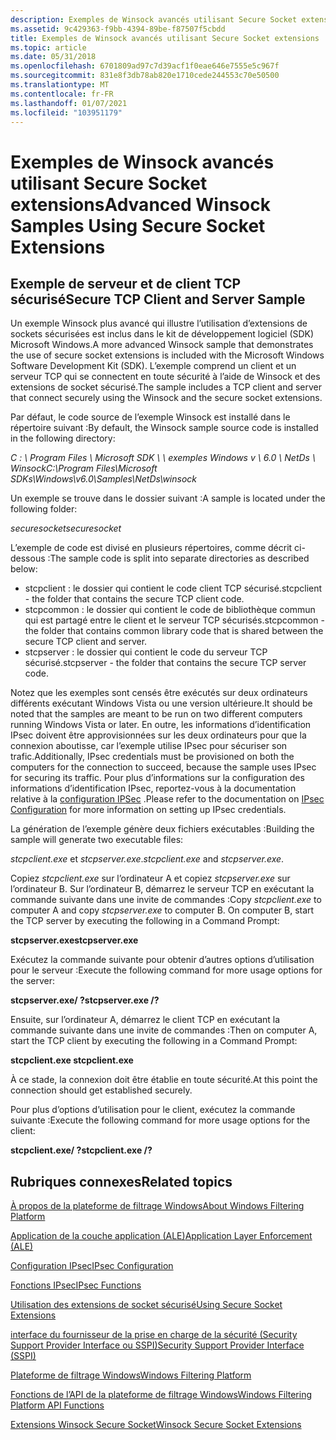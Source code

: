 ```yaml
---
description: Exemples de Winsock avancés utilisant Secure Socket extensions
ms.assetid: 9c429363-f9bb-4394-89be-f87507f5cbdd
title: Exemples de Winsock avancés utilisant Secure Socket extensions
ms.topic: article
ms.date: 05/31/2018
ms.openlocfilehash: 6701809ad97c7d39acf1f0eae646e7555e5c967f
ms.sourcegitcommit: 831e8f3db78ab820e1710cede244553c70e50500
ms.translationtype: MT
ms.contentlocale: fr-FR
ms.lasthandoff: 01/07/2021
ms.locfileid: "103951179"
---
```

# <a name="advanced-winsock-samples-using-secure-socket-extensions"></a><span data-ttu-id="db802-103">Exemples de Winsock avancés utilisant Secure Socket extensions</span><span class="sxs-lookup"><span data-stu-id="db802-103">Advanced Winsock Samples Using Secure Socket Extensions</span></span>

## <a name="secure-tcp-client-and-server-sample"></a><span data-ttu-id="db802-104">Exemple de serveur et de client TCP sécurisé</span><span class="sxs-lookup"><span data-stu-id="db802-104">Secure TCP Client and Server Sample</span></span>

<span data-ttu-id="db802-105">Un exemple Winsock plus avancé qui illustre l’utilisation d’extensions de sockets sécurisées est inclus dans le kit de développement logiciel (SDK) Microsoft Windows.</span><span class="sxs-lookup"><span data-stu-id="db802-105">A more advanced Winsock sample that demonstrates the use of secure socket extensions is included with the Microsoft Windows Software Development Kit (SDK).</span></span> <span data-ttu-id="db802-106">L’exemple comprend un client et un serveur TCP qui se connectent en toute sécurité à l’aide de Winsock et des extensions de socket sécurisé.</span><span class="sxs-lookup"><span data-stu-id="db802-106">The sample includes a TCP client and server that connect securely using the Winsock and the secure socket extensions.</span></span>

<span data-ttu-id="db802-107">Par défaut, le code source de l’exemple Winsock est installé dans le répertoire suivant :</span><span class="sxs-lookup"><span data-stu-id="db802-107">By default, the Winsock sample source code is installed in the following directory:</span></span>

<span data-ttu-id="db802-108">*C : \\ Program Files \\ Microsoft SDK \\ \\ exemples Windows v \\ 6.0 \\ NetDs \\ Winsock*</span><span class="sxs-lookup"><span data-stu-id="db802-108">*C:\\Program Files\\Microsoft SDKs\\Windows\\v6.0\\Samples\\NetDs\\winsock*</span></span>

<span data-ttu-id="db802-109">Un exemple se trouve dans le dossier suivant :</span><span class="sxs-lookup"><span data-stu-id="db802-109">A sample is located under the following folder:</span></span>

<span data-ttu-id="db802-110">*securesocket*</span><span class="sxs-lookup"><span data-stu-id="db802-110">*securesocket*</span></span>

<span data-ttu-id="db802-111">L’exemple de code est divisé en plusieurs répertoires, comme décrit ci-dessous :</span><span class="sxs-lookup"><span data-stu-id="db802-111">The sample code is split into separate directories as described below:</span></span>

-   <span data-ttu-id="db802-112">stcpclient : le dossier qui contient le code client TCP sécurisé.</span><span class="sxs-lookup"><span data-stu-id="db802-112">stcpclient - the folder that contains the secure TCP client code.</span></span>
-   <span data-ttu-id="db802-113">stcpcommon : le dossier qui contient le code de bibliothèque commun qui est partagé entre le client et le serveur TCP sécurisés.</span><span class="sxs-lookup"><span data-stu-id="db802-113">stcpcommon - the folder that contains common library code that is shared between the secure TCP client and server.</span></span>
-   <span data-ttu-id="db802-114">stcpserver : le dossier qui contient le code du serveur TCP sécurisé.</span><span class="sxs-lookup"><span data-stu-id="db802-114">stcpserver - the folder that contains the secure TCP server code.</span></span>

<span data-ttu-id="db802-115">Notez que les exemples sont censés être exécutés sur deux ordinateurs différents exécutant Windows Vista ou une version ultérieure.</span><span class="sxs-lookup"><span data-stu-id="db802-115">It should be noted that the samples are meant to be run on two different computers running Windows Vista or later.</span></span> <span data-ttu-id="db802-116">En outre, les informations d’identification IPsec doivent être approvisionnées sur les deux ordinateurs pour que la connexion aboutisse, car l’exemple utilise IPsec pour sécuriser son trafic.</span><span class="sxs-lookup"><span data-stu-id="db802-116">Additionally, IPsec credentials must be provisioned on both the computers for the connection to succeed, because the sample uses IPsec for securing its traffic.</span></span> <span data-ttu-id="db802-117">Pour plus d’informations sur la configuration des informations d’identification IPsec, reportez-vous à la documentation relative à la [configuration IPSec](/windows/desktop/FWP/ipsec-configuration) .</span><span class="sxs-lookup"><span data-stu-id="db802-117">Please refer to the documentation on [IPsec Configuration](/windows/desktop/FWP/ipsec-configuration) for more information on setting up IPsec credentials.</span></span>

<span data-ttu-id="db802-118">La génération de l’exemple génère deux fichiers exécutables :</span><span class="sxs-lookup"><span data-stu-id="db802-118">Building the sample will generate two executable files:</span></span>

<span data-ttu-id="db802-119">*stcpclient.exe* et *stcpserver.exe*.</span><span class="sxs-lookup"><span data-stu-id="db802-119">*stcpclient.exe* and *stcpserver.exe*.</span></span>

<span data-ttu-id="db802-120">Copiez *stcpclient.exe* sur l’ordinateur A et copiez *stcpserver.exe* sur l’ordinateur B. Sur l’ordinateur B, démarrez le serveur TCP en exécutant la commande suivante dans une invite de commandes :</span><span class="sxs-lookup"><span data-stu-id="db802-120">Copy *stcpclient.exe* to computer A and copy *stcpserver.exe* to computer B. On computer B, start the TCP server by executing the following in a Command Prompt:</span></span>

<span data-ttu-id="db802-121">**stcpserver.exe**</span><span class="sxs-lookup"><span data-stu-id="db802-121">**stcpserver.exe**</span></span>

<span data-ttu-id="db802-122">Exécutez la commande suivante pour obtenir d’autres options d’utilisation pour le serveur :</span><span class="sxs-lookup"><span data-stu-id="db802-122">Execute the following command for more usage options for the server:</span></span>

<span data-ttu-id="db802-123">**stcpserver.exe/ ?**</span><span class="sxs-lookup"><span data-stu-id="db802-123">**stcpserver.exe /?**</span></span>

<span data-ttu-id="db802-124">Ensuite, sur l’ordinateur A, démarrez le client TCP en exécutant la commande suivante dans une invite de commandes :</span><span class="sxs-lookup"><span data-stu-id="db802-124">Then on computer A, start the TCP client by executing the following in a Command Prompt:</span></span>

<span data-ttu-id="db802-125">**stcpclient.exe <nom complet DNS-for-machine-B>**</span><span class="sxs-lookup"><span data-stu-id="db802-125">**stcpclient.exe <fully-qualified-DNS-name-for-machine-B>**</span></span>

<span data-ttu-id="db802-126">À ce stade, la connexion doit être établie en toute sécurité.</span><span class="sxs-lookup"><span data-stu-id="db802-126">At this point the connection should get established securely.</span></span>

<span data-ttu-id="db802-127">Pour plus d’options d’utilisation pour le client, exécutez la commande suivante :</span><span class="sxs-lookup"><span data-stu-id="db802-127">Execute the following command for more usage options for the client:</span></span>

<span data-ttu-id="db802-128">**stcpclient.exe/ ?**</span><span class="sxs-lookup"><span data-stu-id="db802-128">**stcpclient.exe /?**</span></span>

## <a name="related-topics"></a><span data-ttu-id="db802-129">Rubriques connexes</span><span class="sxs-lookup"><span data-stu-id="db802-129">Related topics</span></span>

<dl> <dt>

[<span data-ttu-id="db802-130">À propos de la plateforme de filtrage Windows</span><span class="sxs-lookup"><span data-stu-id="db802-130">About Windows Filtering Platform</span></span>](/windows/desktop/FWP/about-windows-filtering-platform)
</dt> <dt>

[<span data-ttu-id="db802-131">Application de la couche application (ALE)</span><span class="sxs-lookup"><span data-stu-id="db802-131">Application Layer Enforcement (ALE)</span></span>](/windows/desktop/FWP/application-layer-enforcement--ale-)
</dt> <dt>

[<span data-ttu-id="db802-132">Configuration IPsec</span><span class="sxs-lookup"><span data-stu-id="db802-132">IPsec Configuration</span></span>](/windows/desktop/FWP/ipsec-configuration)
</dt> <dt>

[<span data-ttu-id="db802-133">Fonctions IPsec</span><span class="sxs-lookup"><span data-stu-id="db802-133">IPsec Functions</span></span>](/windows/desktop/FWP/fwp-ipsec-functions)
</dt> <dt>

[<span data-ttu-id="db802-134">Utilisation des extensions de socket sécurisé</span><span class="sxs-lookup"><span data-stu-id="db802-134">Using Secure Socket Extensions</span></span>](using-secure-socket-extensions.md)
</dt> <dt>

[<span data-ttu-id="db802-135">interface du fournisseur de la prise en charge de la sécurité (Security Support Provider Interface ou SSPI)</span><span class="sxs-lookup"><span data-stu-id="db802-135">Security Support Provider Interface (SSPI)</span></span>](/windows/desktop/Rpc/security-support-provider-interface-sspi-)
</dt> <dt>

[<span data-ttu-id="db802-136">Plateforme de filtrage Windows</span><span class="sxs-lookup"><span data-stu-id="db802-136">Windows Filtering Platform</span></span>](/windows/desktop/FWP/windows-filtering-platform-start-page)
</dt> <dt>

[<span data-ttu-id="db802-137">Fonctions de l’API de la plateforme de filtrage Windows</span><span class="sxs-lookup"><span data-stu-id="db802-137">Windows Filtering Platform API Functions</span></span>](/windows/desktop/FWP/fwp-functions)
</dt> <dt>

[<span data-ttu-id="db802-138">Extensions Winsock Secure Socket</span><span class="sxs-lookup"><span data-stu-id="db802-138">Winsock Secure Socket Extensions</span></span>](winsock-secure-socket-extensions.md)
</dt> </dl>

 

 
